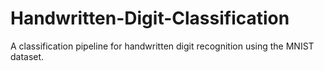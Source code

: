 # Handwritten-Digit-Classification
A classification pipeline for handwritten digit recognition using the MNIST dataset.
